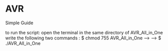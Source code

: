 # AVR
Simple Guide

to run the script:
open the terminal in the same directory of AVR_All_in_One
write the following two commands :
$ chmod 755 AVR_All_in_One --> -->
$ ./AVR_All_in_One
